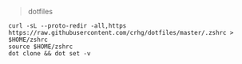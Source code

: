 > dotfiles

```console
curl -sL --proto-redir -all,https https://raw.githubusercontent.com/crhg/dotfiles/master/.zshrc > $HOME/zshrc
source $HOME/zshrc
dot clone && dot set -v
```
